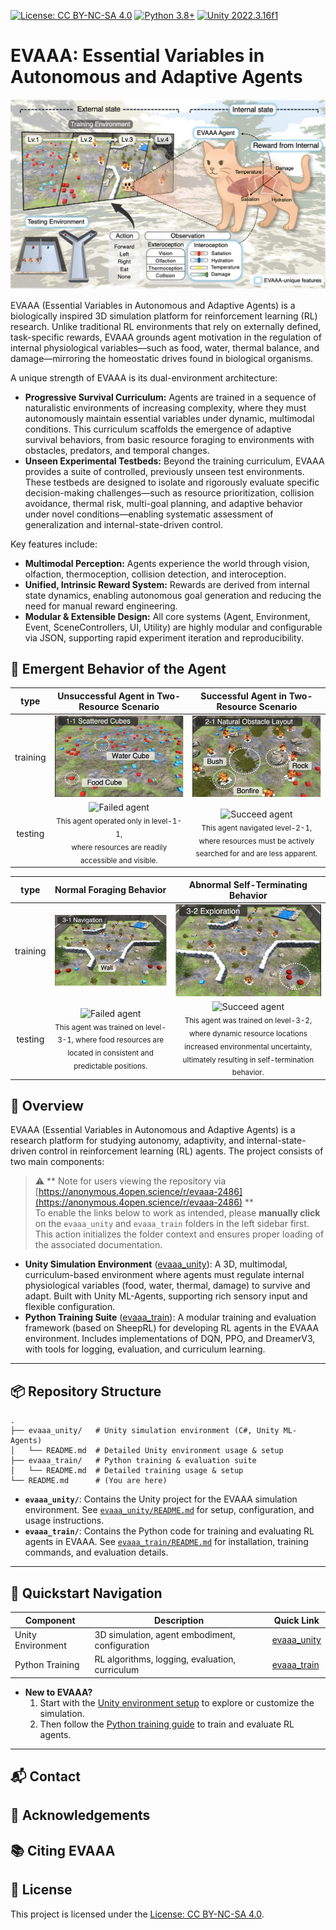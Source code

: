 [![License: CC BY-NC-SA 4.0](https://img.shields.io/badge/License-CC%20BY--NC--SA%204.0-lightgrey.svg)](https://creativecommons.org/licenses/by-nc-sa/4.0/)
[![Python 3.8+](https://img.shields.io/badge/python-3.8+-blue.svg)](https://www.python.org/downloads/)
[![Unity 2022.3.16f1](https://img.shields.io/badge/Unity-2022.3.16f1-blue.svg)](https://unity.com/releases/editor/whats-new/2022.3.16)

# EVAAA: Essential Variables in Autonomous and Adaptive Agents

![fig1](image/fig1.png)

EVAAA (Essential Variables in Autonomous and Adaptive Agents) is a biologically inspired 3D simulation platform for reinforcement learning (RL) research. Unlike traditional RL environments that rely on externally defined, task-specific rewards, EVAAA grounds agent motivation in the regulation of internal physiological variables—such as food, water, thermal balance, and damage—mirroring the homeostatic drives found in biological organisms.

A unique strength of EVAAA is its dual-environment architecture:
- **Progressive Survival Curriculum:** Agents are trained in a sequence of naturalistic environments of increasing complexity, where they must autonomously maintain essential variables under dynamic, multimodal conditions. This curriculum scaffolds the emergence of adaptive survival behaviors, from basic resource foraging to environments with obstacles, predators, and temporal changes.
- **Unseen Experimental Testbeds:** Beyond the training curriculum, EVAAA provides a suite of controlled, previously unseen test environments. These testbeds are designed to isolate and rigorously evaluate specific decision-making challenges—such as resource prioritization, collision avoidance, thermal risk, multi-goal planning, and adaptive behavior under novel conditions—enabling systematic assessment of generalization and internal-state-driven control.

Key features include:
- **Multimodal Perception:** Agents experience the world through vision, olfaction, thermoception, collision detection, and interoception.
- **Unified, Intrinsic Reward System:** Rewards are derived from internal state dynamics, enabling autonomous goal generation and reducing the need for manual reward engineering.
- **Modular & Extensible Design:** All core systems (Agent, Environment, Event, SceneControllers, UI, Utility) are highly modular and configurable via JSON, supporting rapid experiment iteration and reproducibility.

## 🤖 Emergent Behavior of the Agent

|type| Unsuccessful Agent in Two-Resource Scenario | Successful Agent in Two-Resource Scenario |
|:-------------------:|:-------------------------------------------:|:-----------------------------------------:|
| training |![level-1-1](image/level-1-1.jpeg)|![level-2-1](image/level-2-1.jpeg)|
| testing | ![Failed agent](image/level-1-1_exp-two-resource-food.gif)<br><sub>This agent operated only in level-1-1,<br>where resources are readily accessible and visible.</sub> | ![Succeed agent](image/level-2-1_exp-two-resource-food.gif)<br><sub>This agent navigated level-2-1,<br>where resources must be actively searched for and are less apparent.</sub> |


|type| Normal Foraging Behavior | Abnormal Self-Terminating Behavior |
|:-------------------:|:-------------------------------------------:|:-----------------------------------------:|
| training |![level-3-1](image/level-3-1.jpeg)|![level-3-2](image/level-3-2.jpeg)|
| testing | ![Failed agent](image/level-3-1_exp-Ymaze.gif)<br><sub>This agent was trained on level-3-1, where food resources are located in consistent and predictable positions.</sub> | ![Succeed agent](image/level-3-2_exp-Ymaze.gif)<br><sub>This agent was trained on level-3-2, where dynamic resource locations increased environmental uncertainty, ultimately resulting in self-termination behavior.</sub> |


## 📝 Overview
EVAAA (Essential Variables in Autonomous and Adaptive Agents) is a research platform for studying autonomy, adaptivity, and internal-state-driven control in reinforcement learning (RL) agents. The project consists of two main components:

> ⚠️ ** Note for users viewing the repository via [https://anonymous.4open.science/r/evaaa-2486](https://anonymous.4open.science/r/evaaa-2486) **  
> To enable the links below to work as intended, please **manually click** on the `evaaa_unity` and `evaaa_train` folders in the left sidebar first.  
> This action initializes the folder context and ensures proper loading of the associated documentation.
 
- **Unity Simulation Environment** ([evaaa_unity](./evaaa_unity/README.md)): A 3D, multimodal, curriculum-based environment where agents must regulate internal physiological variables (food, water, thermal, damage) to survive and adapt. Built with Unity ML-Agents, supporting rich sensory input and flexible configuration.
- **Python Training Suite** ([evaaa_train](./evaaa_train/README.md)): A modular training and evaluation framework (based on SheepRL) for developing RL agents in the EVAAA environment. Includes implementations of DQN, PPO, and DreamerV3, with tools for logging, evaluation, and curriculum learning.

---

## 📦 Repository Structure

```
.
├── evaaa_unity/   # Unity simulation environment (C#, Unity ML-Agents)
│   └── README.md  # Detailed Unity environment usage & setup
├── evaaa_train/   # Python training & evaluation suite
│   └── README.md  # Detailed training usage & setup
└── README.md      # (You are here)
```

- **`evaaa_unity/`**: Contains the Unity project for the EVAAA simulation environment. See [`evaaa_unity/README.md`](./evaaa_unity/README.md) for setup, configuration, and usage instructions.
- **`evaaa_train/`**: Contains the Python code for training and evaluating RL agents in EVAAA. See [`evaaa_train/README.md`](./evaaa_train/README.md) for installation, training commands, and evaluation details.

---

## 🚀 Quickstart Navigation

| Component         | Description                                      | Quick Link                                  |
|-------------------|--------------------------------------------------|---------------------------------------------|
| Unity Environment | 3D simulation, agent embodiment, configuration   | [evaaa_unity](./evaaa_unity/README.md) |
| Python Training   | RL algorithms, logging, evaluation, curriculum   | [evaaa_train](./evaaa_train/README.md) |

- **New to EVAAA?**
  1. Start with the [Unity environment setup](./evaaa_unity/README.md) to explore or customize the simulation.
  2. Then follow the [Python training guide](./evaaa_train/README.md) to train and evaluate RL agents.

---


## 📬 Contact
<!-- Contact information for questions or collaboration -->

## 🙏 Acknowledgements
<!-- Credits for Unity ML-Agents, asset sources, and any collaborators or funding sources -->

## 📚 Citing EVAAA

## 📄 License
This project is licensed under the [License: CC BY-NC-SA 4.0](https://creativecommons.org/licenses/by-nc-sa/4.0/).

